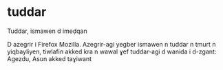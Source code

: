 # tuddar
Tuddar, ismawen d imeḍqan

D azegrir i Firefox Mozilla.
Azegrir-agi yegber ismawen n tuddar n tmurt n yiqbayliyen, tiwlafin akked kra n wawal ɣef tuddar-agi d wanida i d-zgant: 
Agezdu, Asun akked taɣiwant
